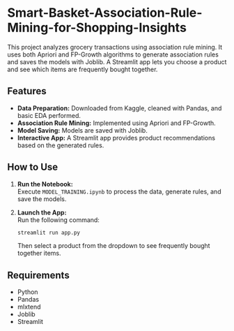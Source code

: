 # Smart-Basket-Association-Rule-Mining-for-Shopping-Insights

This project analyzes grocery transactions using association rule mining. It uses both Apriori and FP-Growth algorithms to generate association rules and saves the models with Joblib. A Streamlit app lets you choose a product and see which items are frequently bought together.

## Features
- **Data Preparation:** Downloaded from Kaggle, cleaned with Pandas, and basic EDA performed.
- **Association Rule Mining:** Implemented using Apriori and FP-Growth.
- **Model Saving:** Models are saved with Joblib.
- **Interactive App:** A Streamlit app provides product recommendations based on the generated rules.

## How to Use
1. **Run the Notebook:**  
   Execute `MODEL_TRAINING.ipynb` to process the data, generate rules, and save the models.

2. **Launch the App:**  
   Run the following command:
   ```bash
   streamlit run app.py
   ```
   Then select a product from the dropdown to see frequently bought together items.
   
## Requirements
- Python  
- Pandas  
- mlxtend  
- Joblib  
- Streamlit
